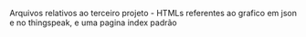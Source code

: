 Arquivos relativos ao terceiro projeto - HTMLs referentes ao grafico em json e no thingspeak, e uma pagina index padrão
